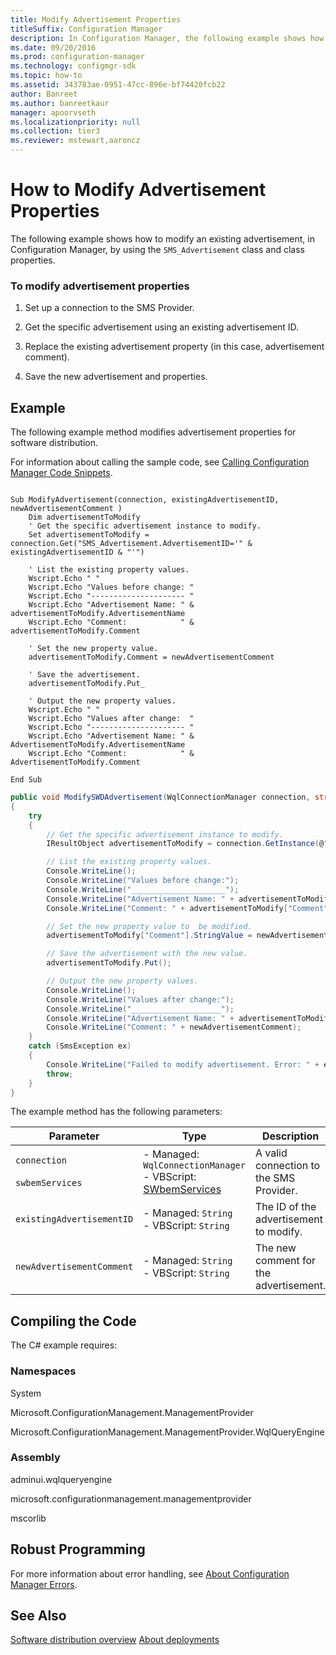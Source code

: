 ```yaml
---
title: Modify Advertisement Properties
titleSuffix: Configuration Manager
description: In Configuration Manager, the following example shows how to modify an existing advertisement by using the SMS_Advertisement class and class properties.
ms.date: 09/20/2016
ms.prod: configuration-manager
ms.technology: configmgr-sdk
ms.topic: how-to
ms.assetid: 343783ae-0951-47cc-896e-bf74420fcb22
author: Banreet
ms.author: banreetkaur
manager: apoorvseth
ms.localizationpriority: null
ms.collection: tier3
ms.reviewer: mstewart,aaroncz 
---
```

# How to Modify Advertisement Properties
The following example shows how to modify an existing advertisement, in Configuration Manager, by using the `SMS_Advertisement` class and class properties.  

### To modify advertisement properties  

1.  Set up a connection to the SMS Provider.  

2.  Get the specific advertisement using an existing advertisement ID.  

3.  Replace the existing advertisement property (in this case, advertisement comment).  

4.  Save the new advertisement and properties.  

## Example  
 The following example method modifies advertisement properties for software distribution.  

 For information about calling the sample code, see [Calling Configuration Manager Code Snippets](../../../../develop/core/understand/calling-code-snippets.md).  

```vbs  

Sub ModifyAdvertisement(connection, existingAdvertisementID, newAdvertisementComment )  
    Dim advertisementToModify  
    ' Get the specific advertisement instance to modify.   
    Set advertisementToModify = connection.Get("SMS_Advertisement.AdvertisementID='" & existingAdvertisementID & "'")  

    ' List the existing property values.  
    Wscript.Echo " "  
    Wscript.Echo "Values before change: "  
    Wscript.Echo "--------------------- "  
    Wscript.Echo "Advertisement Name: " & advertisementToModify.AdvertisementName  
    Wscript.Echo "Comment:            " & advertisementToModify.Comment  

    ' Set the new property value.  
    advertisementToModify.Comment = newAdvertisementComment  

    ' Save the advertisement.  
    advertisementToModify.Put_   

    ' Output the new property values.  
    Wscript.Echo " "  
    Wscript.Echo "Values after change:  "  
    Wscript.Echo "--------------------- "  
    Wscript.Echo "Advertisement Name: " & AdvertisementToModify.AdvertisementName  
    Wscript.Echo "Comment:            " & AdvertisementToModify.Comment  

End Sub  
```  

```c#  
public void ModifySWDAdvertisement(WqlConnectionManager connection, string existingAdvertisementID, string newAdvertisementComment)  
{  
    try  
    {  
        // Get the specific advertisement instance to modify.   
        IResultObject advertisementToModify = connection.GetInstance(@"SMS_Advertisement.AdvertisementID='" + existingAdvertisementID + "'");  

        // List the existing property values.  
        Console.WriteLine();  
        Console.WriteLine("Values before change:");  
        Console.WriteLine("_____________________");  
        Console.WriteLine("Advertisement Name: " + advertisementToModify["AdvertisementName"].StringValue);  
        Console.WriteLine("Comment: " + advertisementToModify["Comment"].StringValue);  

        // Set the new property value to  be modified.  
        advertisementToModify["Comment"].StringValue = newAdvertisementComment;  

        // Save the advertisement with the new value.  
        advertisementToModify.Put();  

        // Output the new property values.  
        Console.WriteLine();  
        Console.WriteLine("Values after change:");  
        Console.WriteLine("____________________");  
        Console.WriteLine("Advertisement Name: " + advertisementToModify["AdvertisementName"].StringValue);  
        Console.WriteLine("Comment: " + newAdvertisementComment);  
    }  
    catch (SmsException ex)  
    {  
        Console.WriteLine("Failed to modify advertisement. Error: " + ex.Message);  
        throw;  
    }  
}  
```  

 The example method has the following parameters:  

|Parameter|Type|Description|  
|---------------|----------|-----------------|  
|`connection`<br /><br /> `swbemServices`|-   Managed: `WqlConnectionManager`<br />-   VBScript: [SWbemServices](/windows/win32/wmisdk/swbemservices)|A valid connection to the SMS Provider.|  
|`existingAdvertisementID`|-   Managed: `String`<br />-   VBScript: `String`|The ID of the advertisement to modify.|  
|`newAdvertisementComment`|-   Managed: `String`<br />-   VBScript: `String`|The new comment for the advertisement.|  

## Compiling the Code  
 The C# example requires:  

### Namespaces  
 System  

 Microsoft.ConfigurationManagement.ManagementProvider  

 Microsoft.ConfigurationManagement.ManagementProvider.WqlQueryEngine  

### Assembly  
 adminui.wqlqueryengine  

 microsoft.configurationmanagement.managementprovider  

 mscorlib  

## Robust Programming  
 For more information about error handling, see [About Configuration Manager Errors](../../../../develop/core/understand/about-configuration-manager-errors.md).  

## See Also  
 [Software distribution overview](software-distribution-overview.md)
 [About deployments](about-software-distribution-deployments.md)
